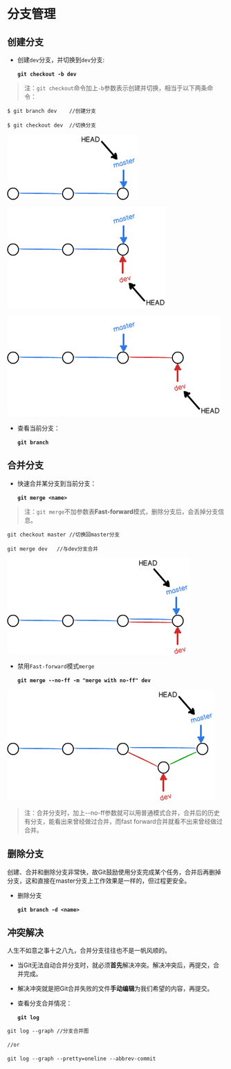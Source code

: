 # 分支管理
## 创建分支
+ 创建`dev`分支，并切换到`dev`分支:


    **`git checkout -b dev`**

> 注：`git checkout`命令加上`-b`参数表示创建并切换，相当于以下两条命令：

```
$ git branch dev    //创建分支

$ git checkout dev  //切换分支
```
![master分支上工作](../img/branch_master.png)

![创建并切换到dev分支](../img/branch_dev.png)

![在dev分支上工作](../img/work_on_dev.png)

+ 查看当前分支：

    **`git branch`**
## 合并分支
+ 快速合并某分支到当前分支：

    **`git merge <name>`**
> 注：`git merge`不加参数表**Fast-forward**模式，删除分支后，会丢掉分支信息。
```
git checkout master //切换回master分支

git merge dev   //与dev分支合并
```
![在master分支上快速合并dev](../img/ff_merge.png)

+ 禁用`Fast-forward`模式`merge`

    **`git merge --no-ff -m "merge with no-ff" dev`**

![禁用Fast-forward模式merge](../img/no_ff_merge.png)
> 注：合并分支时，加上--no-ff参数就可以用普通模式合并，合并后的历史有分支，能看出来曾经做过合并，而fast forward合并就看不出来曾经做过合并。
## 删除分支
创建、合并和删除分支非常快，故Git鼓励使用分支完成某个任务，合并后再删掉分支，这和直接在master分支上工作效果是一样的，但过程更安全。

+ 删除分支

    **`git branch -d <name>`**
## 冲突解决
人生不如意之事十之八九，合并分支往往也不是一帆风顺的。

+ 当Git无法自动合并分支时，就必须**首先**解决冲突。解决冲突后，再提交，合并完成。
  
+ 解决冲突就是把Git合并失败的文件**手动编辑**为我们希望的内容，再提交。
+ 查看分支合并情况：
  
    **`git log`**

```
git log --graph //分支合并图

//or

git log --graph --pretty=oneline --abbrev-commit